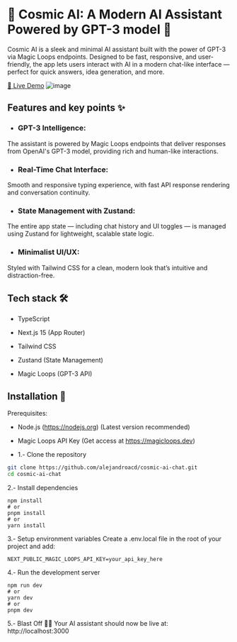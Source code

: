 # 🌌 Cosmic AI: A Modern AI Assistant Powered by GPT-3 model 🧠
Cosmic AI is a sleek and minimal AI assistant built with the power of GPT-3 via Magic Loops endpoints. Designed to be fast, responsive, and user-friendly, the app lets users interact with AI in a modern chat-like interface — perfect for quick answers, idea generation, and more.

 [🔗 Live Demo](https://cosmic-ai-chat.vercel.app)
![image](https://github.com/user-attachments/assets/0bca3d67-548d-4b62-9d92-e7e4bebe4772)

## Features and key points ✨
-  ### GPT-3 Intelligence:
 The assistant is powered by Magic Loops endpoints that deliver responses from OpenAI's GPT-3 model, providing rich and human-like interactions.

- ### Real-Time Chat Interface:
 Smooth and responsive typing experience, with fast API response rendering and conversation continuity.

- ### State Management with Zustand:
 The entire app state — including chat history and UI toggles — is managed using Zustand for lightweight, scalable state logic.

- ### Minimalist UI/UX:
 Styled with Tailwind CSS for a clean, modern look that’s intuitive and distraction-free.

## Tech stack 🛠️
- TypeScript

- Next.js 15 (App Router)

- Tailwind CSS

- Zustand (State Management)

- Magic Loops (GPT-3 API)

## Installation 🚀
Prerequisites:

- Node.js (https://nodejs.org) (Latest version recommended)

- Magic Loops API Key (Get access at https://magicloops.dev)

- 1.- Clone the repository


```bash
git clone https://github.com/alejandroacd/cosmic-ai-chat.git
cd cosmic-ai-chat
```

2.- Install dependencies

```
npm install
# or
pnpm install
# or
yarn install
```

3.- Setup environment variables
Create a .env.local file in the root of your project and add:

```
NEXT_PUBLIC_MAGIC_LOOPS_API_KEY=your_api_key_here
``` 

4.- Run the development server
```
npm run dev
# or
yarn dev
# or
pnpm dev
```
5.- Blast Off 🚀✨
Your AI assistant should now be live at: http://localhost:3000
